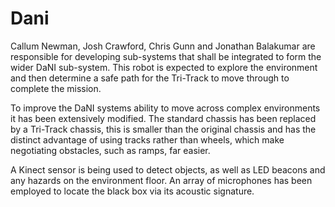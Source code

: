 # Dani
Callum Newman, Josh Crawford, Chris Gunn and Jonathan Balakumar are responsible for developing sub-systems that shall be integrated to form the wider DaNI sub-system. This robot is expected to explore the environment and then determine a safe path for the Tri-Track to move through to complete the mission.

To improve the DaNI systems ability to move across complex environments it has been extensively modified. The standard chassis has been replaced by a Tri-Track chassis, this is smaller than the original chassis and has the distinct advantage of using tracks rather than wheels, which make negotiating obstacles, such as ramps, far easier.

A Kinect sensor is being used to detect objects, as well as LED beacons and any hazards on the environment floor. An array of microphones has been employed to locate the black box via its acoustic signature.
